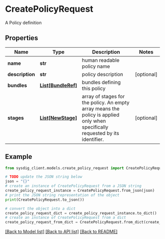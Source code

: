 # CreatePolicyRequest

A Policy definition

## Properties

Name | Type | Description | Notes
------------ | ------------- | ------------- | -------------
**name** | **str** | human readable policy name | 
**description** | **str** | policy description | [optional] 
**bundles** | [**List[BundleRef]**](BundleRef.md) | bundles defining this policy | 
**stages** | [**List[NewStage]**](NewStage.md) | array of stages for the policy.  An empty array means the policy is applied only when specifically requested by its identifier.  | [optional] 

## Example

```python
from sysdig_client.models.create_policy_request import CreatePolicyRequest

# TODO update the JSON string below
json = "{}"
# create an instance of CreatePolicyRequest from a JSON string
create_policy_request_instance = CreatePolicyRequest.from_json(json)
# print the JSON string representation of the object
print(CreatePolicyRequest.to_json())

# convert the object into a dict
create_policy_request_dict = create_policy_request_instance.to_dict()
# create an instance of CreatePolicyRequest from a dict
create_policy_request_from_dict = CreatePolicyRequest.from_dict(create_policy_request_dict)
```
[[Back to Model list]](../README.md#documentation-for-models) [[Back to API list]](../README.md#documentation-for-api-endpoints) [[Back to README]](../README.md)


